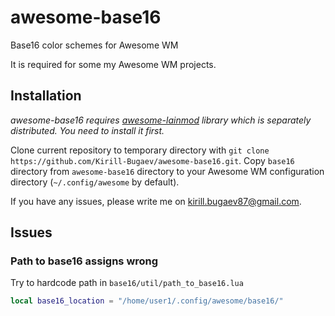 # awesome-base16
Base16 color schemes for Awesome WM

It is required for some my Awesome WM projects.

## Installation

*awesome-base16 requires [awesome-lainmod][] library which is separately distributed. You need to install it first.*

Clone current repository to temporary directory with `git clone https://github.com/Kirill-Bugaev/awesome-base16.git`.
Copy `base16` directory from `awesome-base16` directory to your Awesome WM configuration directory (`~/.config/awesome` by default).

If you have any issues, please write me on kirill.bugaev87@gmail.com.

## Issues

### Path to base16 assigns wrong

Try to hardcode path in `base16/util/path_to_base16.lua`

```lua
local base16_location = "/home/user1/.config/awesome/base16/"
```

[awesome-lainmod]: https://github.com/Kirill-Bugaev/awesome-lainmod

